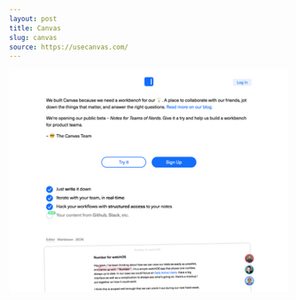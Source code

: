 ```yaml
---
layout: post
title: Canvas
slug: canvas
source: https://usecanvas.com/
---
```


<img src="/screenshots/canvas.png" alt="Canvas">
